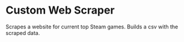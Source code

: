 # Custom Web Scraper
Scrapes a website for current top Steam games. Builds a csv with the scraped data.
